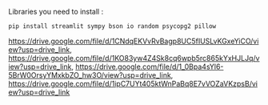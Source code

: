 Libraries you need to install :

`pip install streamlit sympy bson io random psycopg2 pillow`


https://drive.google.com/file/d/1CNdqEKVvRvBagp8UC5fIUSLvKGxeYiCO/view?usp=drive_link, https://drive.google.com/file/d/1KO83yw4Z4Sk8cq6wpb5rc865kYxHJLJq/view?usp=drive_link, https://drive.google.com/file/d/1_0Bpa4sYl6-5BrW0OrsyYMxkbZO_hw3O/view?usp=drive_link, https://drive.google.com/file/d/1ipC7UYt405ktWnPaBq8E7vVOZaVKzpsB/view?usp=drive_link
